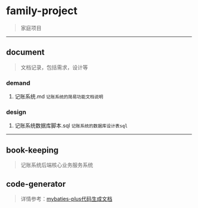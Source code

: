 # family-project
> 家庭项目
---

## document
> 文档记录，包括需求，设计等

### demand
1. 记账系统.md `记账系统的简易功能文档说明`

### design
1. 记账系统数据库脚本.sql `记账系统的数据库设计表sql`

---
## book-keeping
> 记账系统后端核心业务服务系统


## code-generator
> 详情参考：[mybaties-plus代码生成文档](https://mp.baomidou.com/guide/generator.html)

